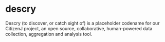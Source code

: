 descry
======

Descry (to discover, or catch sight of) is a placeholder codename for our CitizenJ project, an open source, collaborative, human-powered data collection, aggregation and analysis tool.
